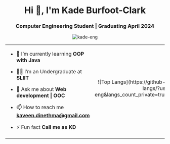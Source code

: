 <h1 align="center">Hi 👋, I'm Kade Burfoot-Clark</h1>
<h3 align="center">Computer Engineering Student | Graduating April 2024</h3>
<p align="center"> <img src="https://komarev.com/ghpvc/?username=kade-eng&label=Profile%20views&color=0e75b6&style=flat" alt="kade-eng" /> </p>

<table align="center">
  <tr border="none">
    <td width="50%" align="left">
    
  - 🌱 I’m currently learning **OOP with Java**
  
  - 🧑‍🎓 I’m an Undergraduate at **SLIIT**
  
  - 💬 Ask me about **Web development | OOC**
  
  - 📫 How to reach me **kaveen.dinethma@gmail.com**
    
  - ⚡ Fun fact **Call me as KD**
  
    </td>
    <td width="50%" align="center">
      ![Top Langs](https://github-readme-stats.vercel.app/api/top-langs/?username=kade-eng&langs_count_private=true&theme=radical&card_width=445)<br><br>
    </td>
  </tr>
</table>

